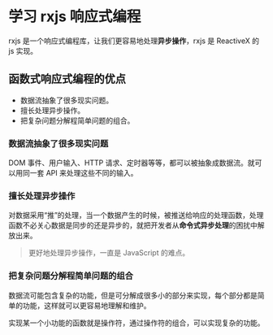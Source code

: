 # 学习 rxjs 响应式编程

rxjs 是一个响应式编程库，让我们更容易地处理**异步操作**，rxjs 是 ReactiveX 的 js 实现。

## 函数式响应式编程的优点

- 数据流抽象了很多现实问题。
- 擅长处理异步操作。
- 把复杂问题分解程简单问题的组合。

### 数据流抽象了很多现实问题

DOM 事件、用户输入、HTTP 请求、定时器等等，都可以被抽象成数据流。就可以用同一套 API 来处理这些不同的输入。

### 擅长处理异步操作

对数据采用“推”的处理，当一个数据产生的时候，被推送给响应的处理函数，处理函数不必关心数据是同步的还是异步的，就把开发者从**命令式异步处理**的困扰中解放出来。

> 更好地处理异步操作，一直是 JavaScript 的难点。

### 把复杂问题分解程简单问题的组合

数据流可能包含复杂的功能，但是可分解成很多小的部分来实现，每个部分都是简单的功能，这样就可以更容易地理解和维护。

实现某一个小功能的函数就是操作符，通过操作符的组合，可以实现复杂的功能。


